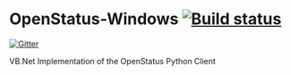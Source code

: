# OpenStatus-Windows [![Build status](https://ci.appveyor.com/api/projects/status/o8flulhd8xeflkru?svg=true)](https://ci.appveyor.com/project/Walkman100/openstatus-client-windows)

[![Gitter](https://badges.gitter.im/Join%20Chat.svg)](https://gitter.im/OpenStatus/OpenStatus-Client-Windows?utm_source=badge&utm_medium=badge&utm_campaign=pr-badge&utm_content=badge)

VB.Net Implementation of the OpenStatus Python Client
